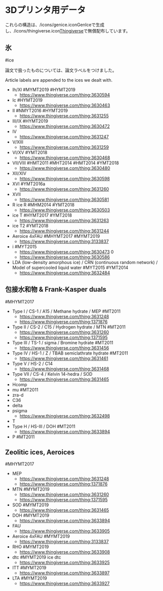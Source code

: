 # 3Dプリンタ用データ

[](https://gyazo.com/936aabbe84fa478443890bae6d78a875)

これらの構造は、/icons/genice.iconGenIceで生成し、/icons/thingiverse.icon[Thingiverse](https://thingiverse.com)で無償配布しています。





## 氷

#ice

論文で扱ったものについては、論文ラベルをつけました。

Article labels are appended to the ices we dealt with.


* Ih/XI #MYMT2019 #HYMT2019
  * https://www.thingiverse.com/thing:3630594
* Ic #HYMT2019
  * https://www.thingiverse.com/thing:3630463
* II #NMYT2016 #HYMT2019
  * https://www.thingiverse.com/thing:3631255
* III/IX #HYMT2019
  * https://www.thingiverse.com/thing:3630472
* IV
  * https://www.thingiverse.com/thing:3631247
* V/XIII
  * https://www.thingiverse.com/thing:3631259
* VI/XV #YMT2018
  * https://www.thingiverse.com/thing:3630468
* VII/VIII #HMT2011 #MHT2014 #HMT2014 #YMT2018
  * https://www.thingiverse.com/thing:3630480
* XII/XIV
  * https://www.thingiverse.com/thing:3630598
* XVI #YMT2016a
  * https://www.thingiverse.com/thing:3631260
* XVII
  * https://www.thingiverse.com/thing:3630581
* R ice R  #MHM2014 #YMT2018
  * https://www.thingiverse.com/thing:3630503
* ice T #HYMT2017 #YMT2018
  * https://www.thingiverse.com/thing:3631263
* ice T2  #YMT2018
  * https://www.thingiverse.com/thing:3631244
* Aeroice 4xFAU #MHYMT2017 #MYMT2019
  * https://www.thingiverse.com/thing:3133837
* i  #MYT2015
  * https://www.thingiverse.com/thing:3630473
0 
  * https://www.thingiverse.com/thing:3630586
* LDA (low-density amorphous ice) / CRN (continuous random network) / Model of supercooled liquid water #MYT2015 #YMT2014
  * https://www.thingiverse.com/thing:3632484



## 包接水和物 & Frank-Kasper duals

#MHYMT2017


* Type I / CS-1 / A15 / Methane hydrate / MEP #MT2011
  * https://www.thingiverse.com/thing:3631248
  * https://www.thingiverse.com/thing:1371876
* Type II / CS-2 / C15 / Hydrogen hydrate / MTN #MT2011
  * https://www.thingiverse.com/thing:3631260 
  * https://www.thingiverse.com/thing:1371595
* Type III / TS-1 / sigma / Bromine hydrate  #MT2011
  * https://www.thingiverse.com/thing:3631456
* Type IV / HS-1 / Z / TBAB semiclathrate hydrate #MT2011
  * https://www.thingiverse.com/thing:3631461
* Type V / HS-2 / C14
  * https://www.thingiverse.com/thing:3631468
* Type VII / CS-4 / Kelvin 14-hedra / SOD
  * https://www.thingiverse.com/thing:3631465
* Hcomp
* mu #MT2011
* zra-d
* C36
* delta
* psigma
  * https://www.thingiverse.com/thing:3632498
* T
* Type H / HS-III / DOH  #MT2011
  * https://www.thingiverse.com/thing:3633894
* P  #MT2011



## Zeolitic ices, Aeroices

#MHYMT2017


* MEP
  * https://www.thingiverse.com/thing:3631248
  * https://www.thingiverse.com/thing:1371876
* MTN #MYMT2019
  * https://www.thingiverse.com/thing:3631260 
  * https://www.thingiverse.com/thing:1371595
* SOD #MYMT2019
  * https://www.thingiverse.com/thing:3631465
* DOH #MYMT2019
  * https://www.thingiverse.com/thing:3633894
* FAU
  * https://www.thingiverse.com/thing:3633905
* Aeroice 4xFAU #MYMT2019
  * https://www.thingiverse.com/thing:3133837
* RHO #MYMT2019
  * https://www.thingiverse.com/thing:3633908
* dtc #MYMT2019 ice dtc
  * https://www.thingiverse.com/thing:3633925
* ITT #MYMT2019
  * https://www.thingiverse.com/thing:3633897
* LTA #MYMT2019
  * https://www.thingiverse.com/thing:3633927





